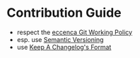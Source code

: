 # Contribution Guide

- respect the [eccenca Git Working Policy](https://confluence.brox.de/display/ECCGMBH/Git+Working+Policy)
- esp. use [Semantic Versioning](http://semver.org/)
- use [Keep A Changelog's Format](http://keepachangelog.com/)
